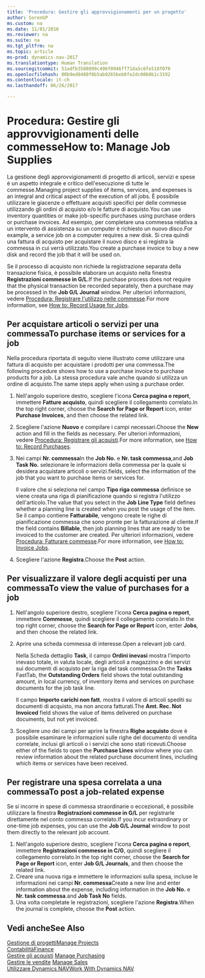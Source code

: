 ```yaml
---
title: 'Procedura: Gestire gli approvvigionamenti per un progetto'
author: SorenGP
ms.custom: na
ms.date: 11/01/2016
ms.reviewer: na
ms.suite: na
ms.tgt_pltfrm: na
ms.topic: article
ms-prod: dynamics-nav-2017
ms.translationtype: Human Translation
ms.sourcegitcommit: 51adfb3588099c496f0946ff71da5c6fe518f070
ms.openlocfilehash: 00b9ed8480f6b5ab9265beb0fe2dc0060b1c3192
ms.contentlocale: it-ch
ms.lasthandoff: 06/26/2017

---
```


# <a name="how-to-manage-job-supplies"></a><span data-ttu-id="2d44f-102">Procedura: Gestire gli approvvigionamenti delle commesse</span><span class="sxs-lookup"><span data-stu-id="2d44f-102">How to: Manage Job Supplies</span></span>
<span data-ttu-id="2d44f-103">La gestione degli approvvigionamenti di progetto di articoli, servizi e spese è un aspetto integrale e critico dell'esecuzione di tutte le commesse.</span><span class="sxs-lookup"><span data-stu-id="2d44f-103">Managing project supplies of items, services, and expenses is an integral and critical aspect of the execution of all jobs.</span></span> <span data-ttu-id="2d44f-104">È possibile utilizzare le giacenze o effettuare acquisti specifici per delle commesse utilizzando gli ordini di acquisto e/o le fatture di acquisto.</span><span class="sxs-lookup"><span data-stu-id="2d44f-104">You can use inventory quantities or make job-specific purchases using purchase orders or purchase invoices.</span></span> <span data-ttu-id="2d44f-105">Ad esempio, per completare una commessa relativa a un intervento di assistenza su un computer è richiesto un nuovo disco.</span><span class="sxs-lookup"><span data-stu-id="2d44f-105">For example, a service job on a computer requires a new disk.</span></span> <span data-ttu-id="2d44f-106">Si crea quindi una fattura di acquisto per acquistare il nuovo disco e si registra la commessa in cui verrà utilizzato.</span><span class="sxs-lookup"><span data-stu-id="2d44f-106">You create a purchase invoice to buy a new disk and record the job that it will be used on.</span></span>

<span data-ttu-id="2d44f-107">Se il processo di acquisto non richiede la registrazione separata della transazione fisica, è possibile elaborare un acquisto nella finestra **Registrazioni commesse in G/L**.</span><span class="sxs-lookup"><span data-stu-id="2d44f-107">If the purchase process does not require that the physical transaction be recorded separately, then a purchase may be processed in the **Job G/L Journal** window.</span></span> <span data-ttu-id="2d44f-108">Per ulteriori informazioni, vedere [Procedura: Registrare l'utilizzo nelle commesse](projects-how-record-job-usage.md).</span><span class="sxs-lookup"><span data-stu-id="2d44f-108">For more information, see [How to: Record Usage for Jobs](projects-how-record-job-usage.md).</span></span>

## <a name="to-purchase-items-or-services-for-a-job"></a><span data-ttu-id="2d44f-109">Per acquistare articoli o servizi per una commessa</span><span class="sxs-lookup"><span data-stu-id="2d44f-109">To purchase items or services for a job</span></span>
<span data-ttu-id="2d44f-110">Nella procedura riportata di seguito viene illustrato come utilizzare una fattura di acquisto per acquistare i prodotti per una commessa.</span><span class="sxs-lookup"><span data-stu-id="2d44f-110">The following procedure shows how to use a purchase invoice to purchase products for a job.</span></span> <span data-ttu-id="2d44f-111">La stessa procedura vale anche quando si utilizza un ordine di acquisto.</span><span class="sxs-lookup"><span data-stu-id="2d44f-111">The same steps apply when using a purchase order.</span></span>  

1. <span data-ttu-id="2d44f-112">Nell'angolo superiore destro, scegliere l'icona **Cerca pagina o report**, immettere **Fatture acquisto**, quindi scegliere il collegamento correlato.</span><span class="sxs-lookup"><span data-stu-id="2d44f-112">In the top right corner, choose the **Search for Page or Report** icon, enter **Purchase Invoices**, and then choose the related link.</span></span>  
2. <span data-ttu-id="2d44f-113">Scegliere l'azione **Nuovo** e compilare i campi necessari.</span><span class="sxs-lookup"><span data-stu-id="2d44f-113">Choose the **New** action and fill in the fields as necessary.</span></span> <span data-ttu-id="2d44f-114">Per ulteriori informazioni, vedere [Procedura: Registrare gli acquisti](purchasing-how-record-purchases.md).</span><span class="sxs-lookup"><span data-stu-id="2d44f-114">For more information, see [How to: Record Purchases](purchasing-how-record-purchases.md).</span></span>
3. <span data-ttu-id="2d44f-115">Nei campi **Nr. commessa**</span><span class="sxs-lookup"><span data-stu-id="2d44f-115">In the **Job No.**</span></span> <span data-ttu-id="2d44f-116">e **Nr. task commessa**,</span><span class="sxs-lookup"><span data-stu-id="2d44f-116">and **Job Task No.**</span></span> <span data-ttu-id="2d44f-117">selezionare le informazioni della commessa per la quale si desidera acquistare articoli o servizi.</span><span class="sxs-lookup"><span data-stu-id="2d44f-117">fields, select the information of the job that you want to purchase items or services for.</span></span>  

    <span data-ttu-id="2d44f-118">Il valore che si seleziona nel campo **Tipo riga commessa** definisce se viene creata una riga di pianificazione quando si registra l'utilizzo dell'articolo.</span><span class="sxs-lookup"><span data-stu-id="2d44f-118">The value that you select in the **Job Line Type** field defines whether a planning line is created when you post the usage of the item.</span></span> <span data-ttu-id="2d44f-119">Se il campo contiene **Fatturabile**, vengono create le righe di pianificazione commessa che sono pronte per la fatturazione al cliente.</span><span class="sxs-lookup"><span data-stu-id="2d44f-119">If the field contains **Billable**, then job planning lines that are ready to be invoiced to the customer are created.</span></span> <span data-ttu-id="2d44f-120">Per ulteriori informazioni, vedere [Procedura: Fatturare commesse](projects-how-invoice-jobs.md).</span><span class="sxs-lookup"><span data-stu-id="2d44f-120">For more information, see [How to: Invoice Jobs](projects-how-invoice-jobs.md).</span></span>

4. <span data-ttu-id="2d44f-121">Scegliere l'azione **Registra**.</span><span class="sxs-lookup"><span data-stu-id="2d44f-121">Choose the **Post** action.</span></span>

## <a name="to-view-the-value-of-purchases-for-a-job"></a><span data-ttu-id="2d44f-122">Per visualizzare il valore degli acquisti per una commessa</span><span class="sxs-lookup"><span data-stu-id="2d44f-122">To view the value of purchases for a job</span></span>  

1. <span data-ttu-id="2d44f-123">Nell'angolo superiore destro, scegliere l'icona **Cerca pagina o report**, immettere **Commesse**, quindi scegliere il collegamento correlato.</span><span class="sxs-lookup"><span data-stu-id="2d44f-123">In the top right corner, choose the **Search for Page or Report** icon, enter **Jobs**, and then choose the related link.</span></span>
2. <span data-ttu-id="2d44f-124">Aprire una scheda commessa di interesse.</span><span class="sxs-lookup"><span data-stu-id="2d44f-124">Open a relevant job card.</span></span>

    <span data-ttu-id="2d44f-125">Nella Scheda dettaglio **Task**, il campo **Ordini inevasi** mostra l'importo inevaso totale, in valuta locale, degli articoli a magazzino e dei servizi sui documenti di acquisto per la riga del task commessa.</span><span class="sxs-lookup"><span data-stu-id="2d44f-125">On the **Tasks** FastTab, the **Outstanding Orders** field shows the total outstanding amount, in local currency, of inventory items and services on purchase documents for the job task line.</span></span>  

    <span data-ttu-id="2d44f-126">Il campo **Importo carichi non fatt.** mostra il valore di articoli spediti su documenti di acquisto, ma non ancora fatturati.</span><span class="sxs-lookup"><span data-stu-id="2d44f-126">The **Amt. Rec. Not Invoiced** field shows the value of items delivered on purchase documents, but not yet invoiced.</span></span>  

3. <span data-ttu-id="2d44f-127">Scegliere uno dei campi per aprire la finestra **Righe acquisto** dove è possibile esaminare le informazioni sulle righe del documento di vendita correlate, inclusi gli articoli o i servizi che sono stati ricevuti.</span><span class="sxs-lookup"><span data-stu-id="2d44f-127">Choose either of the fields to open the **Purchase Lines** window where you can review information about the related purchase document lines, including which items or services have been received.</span></span>

## <a name="to-post-a-job-related-expense"></a><span data-ttu-id="2d44f-128">Per registrare una spesa correlata a una commessa</span><span class="sxs-lookup"><span data-stu-id="2d44f-128">To post a job-related expense</span></span>  
<span data-ttu-id="2d44f-129">Se si incorre in spese di commessa straordinarie o eccezionali, è possibile utilizzare la finestra **Registrazioni commesse in G/L** per registrarle direttamente nel conto commessa correlato.</span><span class="sxs-lookup"><span data-stu-id="2d44f-129">If you incur extraordinary or one-time job expenses, you can use the **Job G/L Journal** window to post them directly to the relevant job account.</span></span>

1. <span data-ttu-id="2d44f-130">Nell'angolo superiore destro, scegliere l'icona **Cerca pagina o report**, immettere **Registrazioni commesse in C/G**, quindi scegliere il collegamento correlato.</span><span class="sxs-lookup"><span data-stu-id="2d44f-130">In the top right corner, choose the **Search for Page or Report** icon, enter **Job G/L Journals**, and then choose the related link.</span></span>  
2. <span data-ttu-id="2d44f-131">Creare una nuova riga e immettere le informazioni sulla spesa, incluse le informazioni nei campi **Nr. commessa**</span><span class="sxs-lookup"><span data-stu-id="2d44f-131">Create a new line and enter information about the expense, including information in the **Job No.**</span></span> <span data-ttu-id="2d44f-132">e **Nr. task commessa**.</span><span class="sxs-lookup"><span data-stu-id="2d44f-132">and **Job Task No** fields.</span></span>  
3. <span data-ttu-id="2d44f-133">Una volta completate le registrazioni, scegliere l'azione **Registra**.</span><span class="sxs-lookup"><span data-stu-id="2d44f-133">When the journal is complete, choose the **Post** action.</span></span>


## <a name="see-also"></a><span data-ttu-id="2d44f-134">Vedi anche</span><span class="sxs-lookup"><span data-stu-id="2d44f-134">See Also</span></span>
[<span data-ttu-id="2d44f-135">Gestione di progetti</span><span class="sxs-lookup"><span data-stu-id="2d44f-135">Manage Projects</span></span>](projects-manage-projects.md)  
[<span data-ttu-id="2d44f-136">Contabilità</span><span class="sxs-lookup"><span data-stu-id="2d44f-136">Finance</span></span>](finance-setup.md)  
<span data-ttu-id="2d44f-137">[Gestire gli acquisti](purchasing-manage-purchasing.md)       </span><span class="sxs-lookup"><span data-stu-id="2d44f-137">[Manage Purchasing](purchasing-manage-purchasing.md)       </span></span>  
<span data-ttu-id="2d44f-138">[Gestire le vendite](sales-manage-sales.md)    </span><span class="sxs-lookup"><span data-stu-id="2d44f-138">[Manage Sales](sales-manage-sales.md)    </span></span>  
[<span data-ttu-id="2d44f-139">Utilizzare Dynamics NAV</span><span class="sxs-lookup"><span data-stu-id="2d44f-139">Work With Dynamics NAV</span></span>](ui-work-product.md)  

